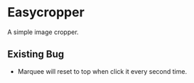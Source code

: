 # Easycropper
A simple image cropper.

## Existing Bug
* Marquee will reset to top when click it every second time.